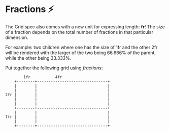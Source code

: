 # Fractions ⚡️

The Grid spec also comes with a new unit for expressing length: **fr**! The size of a fraction depends on the total number of fractions in that particular dimension.

For example: two children where one has the size of 1fr and the other 2fr will be rendered
with the larger of the two being 66.666% of the parent, while the other being 33.333%.

Put together the following grid using _fractions_:

```
        1fr           4fr
    +--------+-------------------------------+
    |        |                               |
    |        |                               |
2fr |        |                               |
    |        |                               |
    |        |                               |
    +--------+-------------------------------+
    |        |                               |
1fr |        |                               |
    |        |                               |
    +--------+-------------------------------+
```
